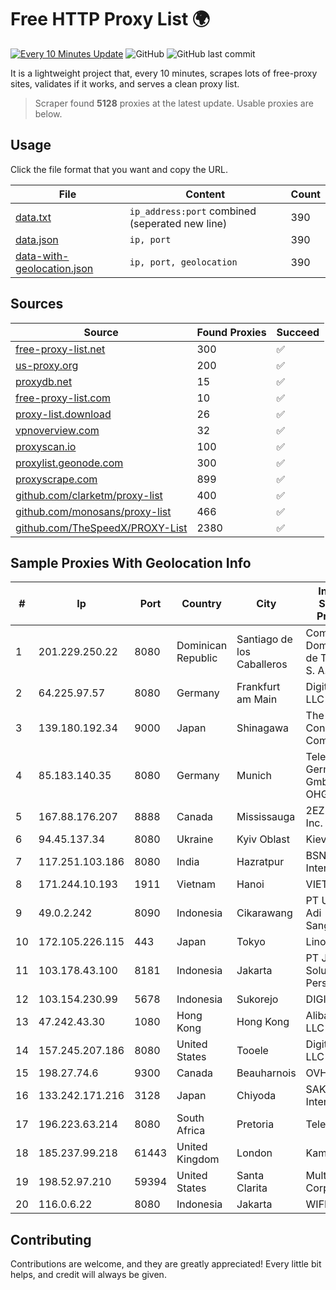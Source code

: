 
# Free HTTP Proxy List 🌍

[![Every 10 Minutes Update](https://github.com/mertguvencli/http-proxy-list/actions/workflows/main.yml/badge.svg?branch=main)](https://github.com/mertguvencli/http-proxy-list/actions/workflows/main.yml)
![GitHub](https://img.shields.io/github/license/mertguvencli/http-proxy-list)
![GitHub last commit](https://img.shields.io/github/last-commit/mertguvencli/http-proxy-list)

It is a lightweight project that, every 10 minutes, scrapes lots of free-proxy sites, validates if it works, and serves a clean proxy list.


> Scraper found **5128** proxies at the latest update. Usable proxies are below.

## Usage

Click the file format that you want and copy the URL.


|File|Content|Count|
|----|-------|-----|
|[data.txt](https://raw.githubusercontent.com/mertguvencli/http-proxy-list/main/proxy-list/data.txt)|`ip_address:port` combined (seperated new line)|390|
|[data.json](https://raw.githubusercontent.com/mertguvencli/http-proxy-list/main/proxy-list/data.json)|`ip, port`|390|
|[data-with-geolocation.json](https://raw.githubusercontent.com/mertguvencli/http-proxy-list/main/proxy-list/data-with-geolocation.json)|`ip, port, geolocation`|390|

## Sources

|Source|Found Proxies|Succeed|
|------|-------------|-------|
|[free-proxy-list.net](https://free-proxy-list.net)|300|✅|
|[us-proxy.org](https://www.us-proxy.org)|200|✅|
|[proxydb.net](http://proxydb.net)|15|✅|
|[free-proxy-list.com](https://free-proxy-list.com/?page=&port=&type%5B%5D=http&type%5B%5D=https&up_time=0&search=Search)|10|✅|
|[proxy-list.download](https://www.proxy-list.download/HTTP)|26|✅|
|[vpnoverview.com](https://vpnoverview.com/privacy/anonymous-browsing/free-proxy-servers)|32|✅|
|[proxyscan.io](https://www.proxyscan.io)|100|✅|
|[proxylist.geonode.com](https://proxylist.geonode.com/api/proxy-list?limit=300&page=1&sort_by=lastChecked&sort_type=desc&protocols=http,https)|300|✅|
|[proxyscrape.com](https://api.proxyscrape.com/v2/?request=displayproxies&protocol=http&timeout=10000&country=all&ssl=all&anonymity=all)|899|✅|
|[github.com/clarketm/proxy-list](https://raw.githubusercontent.com/clarketm/proxy-list/master/proxy-list-raw.txt)|400|✅|
|[github.com/monosans/proxy-list](https://raw.githubusercontent.com/monosans/proxy-list/main/proxies/http.txt)|466|✅|
|[github.com/TheSpeedX/PROXY-List](https://raw.githubusercontent.com/TheSpeedX/PROXY-List/master/http.txt)|2380|✅|


## Sample Proxies With Geolocation Info

|#|Ip|Port|Country|City|Internet Service Provider|
|-|--|----|-------|----|-------------------------|
|1|201.229.250.22|8080|Dominican Republic|Santiago de los Caballeros|Compañía Dominicana de Teléfonos S. A.|
|2|64.225.97.57|8080|Germany|Frankfurt am Main|DigitalOcean, LLC|
|3|139.180.192.34|9000|Japan|Shinagawa|The Constant Company|
|4|85.183.140.35|8080|Germany|Munich|Telefonica Germany GmbH & Co. OHG|
|5|167.88.176.207|8888|Canada|Mississauga|2EZ Network Inc.|
|6|94.45.137.34|8080|Ukraine|Kyiv Oblast|Kievline LLC|
|7|117.251.103.186|8080|India|Hazratpur|BSNL Internet|
|8|171.244.10.193|1911|Vietnam|Hanoi|VIETEL|
|9|49.0.2.242|8090|Indonesia|Cikarawang|PT Usaha Adi Sanggoro|
|10|172.105.226.115|443|Japan|Tokyo|Linode, LLC|
|11|103.178.43.100|8181|Indonesia|Jakarta|PT Jaring Solusi Persada|
|12|103.154.230.99|5678|Indonesia|Sukorejo|DIGITNET|
|13|47.242.43.30|1080|Hong Kong|Hong Kong|Alibaba.com LLC|
|14|157.245.207.186|8080|United States|Tooele|DigitalOcean, LLC|
|15|198.27.74.6|9300|Canada|Beauharnois|OVH SAS|
|16|133.242.171.216|3128|Japan|Chiyoda|SAKURA Internet Inc.|
|17|196.223.63.214|8080|South Africa|Pretoria|Telemasters|
|18|185.237.99.218|61443|United Kingdom|London|Kamatera Inc|
|19|198.52.97.210|59394|United States|Santa Clarita|Multacom Corporation|
|20|116.0.6.22|8080|Indonesia|Jakarta|WIFIKU|



## Contributing

Contributions are welcome, and they are greatly appreciated! Every
little bit helps, and credit will always be given.

